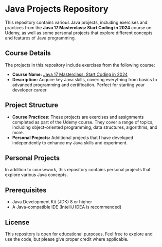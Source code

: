 # Java Projects Repository

This repository contains various Java projects, including exercises and practices from the **Java 17 Masterclass: Start Coding in 2024** course on Udemy, as well as some personal projects that explore different concepts and features of Java programming.

## Course Details

The projects in this repository include exercises from the following course:
- **Course Name:** [Java 17 Masterclass: Start Coding in 2024](https://www.udemy.com/course/java-the-complete-java-developer-course/?couponCode=ST11MT91624B)
- **Description:** Acquire key Java skills, covering everything from basics to advanced programming and certification. Perfect for starting your developer career.

## Project Structure

- **Course Practices:** These projects are exercises and assignments completed as part of the Udemy course. They cover a range of topics, including object-oriented programming, data structures, algorithms, and more.
- **Personal Projects:** Additional projects that I have developed independently to enhance my Java skills and experiment.

## Personal Projects

In addition to coursework, this repository contains personal projects that explore various Java concepts.

## Prerequisites

- Java Development Kit (JDK) 8 or higher
- A Java-compatible IDE (IntelliJ IDEA is recommended)

## License

This repository is open for educational purposes. Feel free to explore and use the code, but please give proper credit where applicable.
